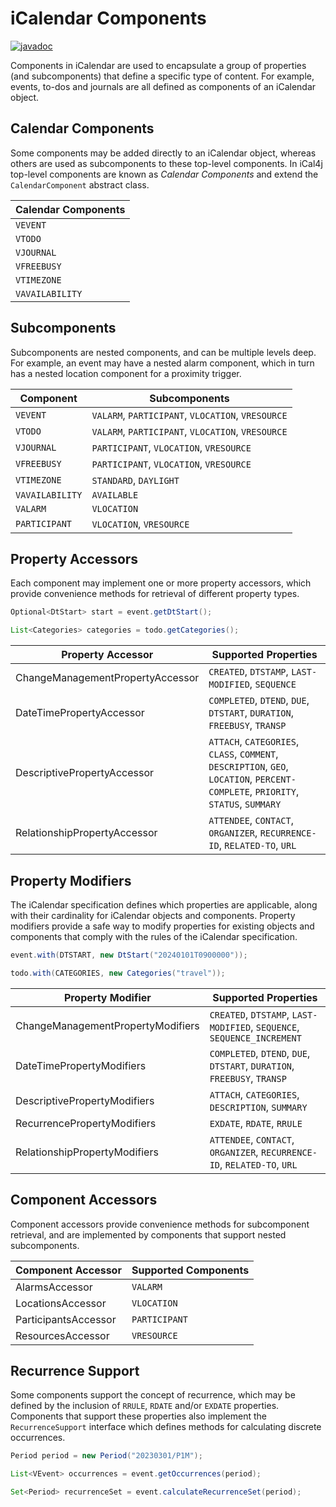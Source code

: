 # iCalendar Components

[![javadoc](https://javadoc.io/badge2/org.mnode.ical4j/ical4j/javadoc.svg)](https://javadoc.io/doc/org.mnode.ical4j/ical4j/latest/ical4j.core/net/fortuna/ical4j/model/component/package-summary.html)

Components in iCalendar are used to encapsulate a group of properties (and subcomponents) that
define a specific type of content. For example, events, to-dos and journals
are all defined as components of an iCalendar object.

## Calendar Components

Some components may be added directly to an iCalendar object, whereas others are used as
subcomponents to these top-level components. In iCal4j top-level components are known as
_Calendar Components_ and extend the `CalendarComponent` abstract class.

| Calendar Components |
|---------------------|
| `VEVENT`            |
| `VTODO`             |
| `VJOURNAL`          |
| `VFREEBUSY`         |
| `VTIMEZONE`         |
| `VAVAILABILITY`     |


## Subcomponents

Subcomponents are nested components, and can be multiple levels deep. For example, an
event may have a nested alarm component, which in turn has a nested location component
for a proximity trigger.

| Component       | Subcomponents                                     |
|-----------------|---------------------------------------------------|
| `VEVENT`        | `VALARM`, `PARTICIPANT`, `VLOCATION`, `VRESOURCE` |
| `VTODO`         | `VALARM`, `PARTICIPANT`, `VLOCATION`, `VRESOURCE` |
| `VJOURNAL`      | `PARTICIPANT`, `VLOCATION`, `VRESOURCE`           |
| `VFREEBUSY`     | `PARTICIPANT`, `VLOCATION`, `VRESOURCE`           |
| `VTIMEZONE`     | `STANDARD`, `DAYLIGHT`                            |
| `VAVAILABILITY` | `AVAILABLE`                                       |
| `VALARM`        | `VLOCATION`                                       |
| `PARTICIPANT`   | `VLOCATION`, `VRESOURCE`                          |

## Property Accessors

Each component may implement one or more property accessors, which provide convenience
methods for retrieval of different property types.

```java
Optional<DtStart> start = event.getDtStart();

List<Categories> categories = todo.getCategories();
```

| Property Accessor                | Supported Properties                                                                                                              |
|----------------------------------|-----------------------------------------------------------------------------------------------------------------------------------|
| ChangeManagementPropertyAccessor | `CREATED`, `DTSTAMP`, `LAST-MODIFIED`, `SEQUENCE`                                                                                 |
| DateTimePropertyAccessor         | `COMPLETED`, `DTEND`, `DUE`, `DTSTART`, `DURATION`, `FREEBUSY`, `TRANSP`                                                          |
| DescriptivePropertyAccessor      | `ATTACH`, `CATEGORIES`, `CLASS`, `COMMENT`, `DESCRIPTION`, `GEO`, `LOCATION`, `PERCENT-COMPLETE`, `PRIORITY`, `STATUS`, `SUMMARY` |
| RelationshipPropertyAccessor     | `ATTENDEE`, `CONTACT`, `ORGANIZER`, `RECURRENCE-ID`, `RELATED-TO`, `URL`                                                          |

## Property Modifiers

The iCalendar specification defines which properties are applicable, along with their cardinality for 
iCalendar objects and components. Property modifiers provide a safe way to modify properties for existing
objects and components that comply with the rules of the iCalendar specification.

```java
event.with(DTSTART, new DtStart("20240101T0900000"));

todo.with(CATEGORIES, new Categories("travel"));
```

| Property Modifier                 | Supported Properties                                                     |
|-----------------------------------|--------------------------------------------------------------------------|
| ChangeManagementPropertyModifiers | `CREATED`, `DTSTAMP`, `LAST-MODIFIED`, `SEQUENCE`, `SEQUENCE_INCREMENT`   |
| DateTimePropertyModifiers         | `COMPLETED`, `DTEND`, `DUE`, `DTSTART`, `DURATION`, `FREEBUSY`, `TRANSP` |
| DescriptivePropertyModifiers      | `ATTACH`, `CATEGORIES`, `DESCRIPTION`, `SUMMARY`                         |
| RecurrencePropertyModifiers       | `EXDATE`, `RDATE`, `RRULE`                                               |
| RelationshipPropertyModifiers     | `ATTENDEE`, `CONTACT`, `ORGANIZER`, `RECURRENCE-ID`, `RELATED-TO`, `URL` |

## Component Accessors

Component accessors provide convenience methods for subcomponent retrieval, and are implemented by components
that support nested subcomponents.

| Component Accessor   | Supported Components |
|----------------------|----------------------|
| AlarmsAccessor       | `VALARM`             |
| LocationsAccessor    | `VLOCATION`          |
| ParticipantsAccessor | `PARTICIPANT`        |
| ResourcesAccessor    | `VRESOURCE`          |



## Recurrence Support

Some components support the concept of recurrence, which may be defined by the inclusion of `RRULE`,
`RDATE` and/or `EXDATE` properties. Components that support these properties also implement the
`RecurrenceSupport` interface which defines methods for calculating discrete occurrences.

```java
Period period = new Period("20230301/P1M");

List<VEvent> occurrences = event.getOccurrences(period);

Set<Period> recurrenceSet = event.calculateRecurrenceSet(period);
```